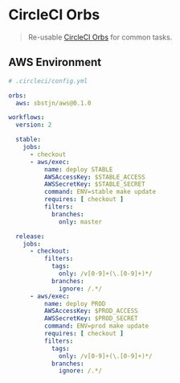 # CircleCI Orbs

> Re-usable [CircleCI Orbs](https://circleci.com/docs/2.0/orb-intro/#section=configuration) for common tasks.

## AWS Environment

```yaml
# .circleci/config.yml

orbs:
  aws: sbstjn/aws@0.1.0

workflows:
  version: 2

  stable:
    jobs:
      - checkout
      - aws/exec:
          name: deploy STABLE
          AWSAccessKey: $STABLE_ACCESS
          AWSSecretKey: $STABLE_SECRET
          command: ENV=stable make update
          requires: [ checkout ]
          filters:
            branches:
              only: master

  release:
    jobs:
      - checkout:
          filters:
            tags:
              only: /v[0-9]+(\.[0-9]+)*/
            branches:
              ignore: /.*/
      - aws/exec:
          name: deploy PROD
          AWSAccessKey: $PROD_ACCESS
          AWSSecretKey: $PROD_SECRET
          command: ENV=prod make update
          requires: [ checkout ]
          filters:
            tags:
              only: /v[0-9]+(\.[0-9]+)*/
            branches:
              ignore: /.*/
```

